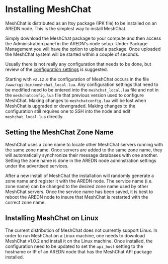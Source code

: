 # Installing MeshChat

MeshChat is distributed as an Itsy package (IPK file) to be installed on an
AREDN node. This is the simplest way to install MeshChat.

Simply download the MeshChat package to your compute and then access the
Administration panel in the AREDN's node setup. Under Package Management
you will have the option to upload a package. Once uploaded the MeshChat
system will be started within a couple of seconds.

Usually there is not really any configuration that needs to be done, but
review of the [configuration settings](../module/meshchatconfig.html) is
suggested.

Starting with `v2.12.0` the configuration of MeshChat occurs in the file
`/www/cgi-bin/meshchat_local.lua`. Any configuration settings that need
to be modified need to be entered into the `meshchat_local.lua` file and
not in the `meshchatconfig.lua` file that previous version used to
configure MeshChat. Making changes to `meshchatconfig.lua` will be lost
when MeshChat is upgraded or downgraded. Making changes to the configuration
still requires one to SSH into the node and edit `meshchat_local.lua`
directly.

## Setting the MeshChat Zone Name

MeshChat uses a zone name to locate other MeshChat servers running with
the same zone name. Once servers are added to the same zone name, they
will automatically synchronize their message databases with one another.
Setting the zone name is done in the AREDN node adminstration settings
under the advertised services.

After a new install of MeshChat the installation will randomly generate
a zone name and register it with the AREDN node. The service name
(i.e. zone name) can be changed to the desired zone name used by other
MeshChat servers. Once the service name has been saved, it is best to
reboot the AREDN node to insure that MeshChat is restarted with the
correct zone name.

## Installing MeshChat on Linux

The current distribution of MeshChat does not currently support Linux. In
order to run MeshChat on a Linux machine, one needs to download MeshChat
v1.0.2 and install it on the Linux machine. Once installed, the configuration
need to be updated to set the `api_host` setting to the hostname or IP
of an AREDN node that has the MeshChat API package installed.
